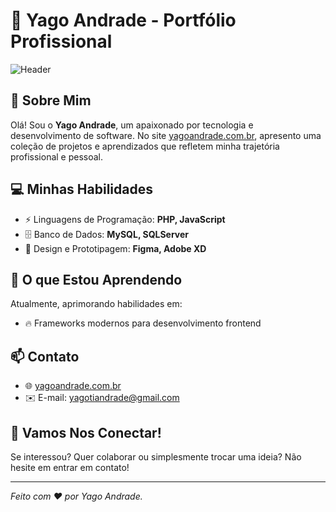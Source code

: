 # 👋 Yago Andrade - Portfólio Profissional

![Header](https://via.placeholder.com/1200x300.png?text=Yago+Andrade+-+Portf%C3%B3lio)

## 🚀 Sobre Mim

Olá! Sou o **Yago Andrade**, um apaixonado por tecnologia e desenvolvimento de software. No site [yagoandrade.com.br](https://yagoandrade.com.br), apresento uma coleção de projetos e aprendizados que refletem minha trajetória profissional e pessoal.

## 💻 Minhas Habilidades

* ⚡ Linguagens de Programação: **PHP, JavaScript**
* 🗄️ Banco de Dados: **MySQL, SQLServer**
* 🎨 Design e Prototipagem: **Figma, Adobe XD**


## 🌱 O que Estou Aprendendo

Atualmente, aprimorando habilidades em:
* 🔥 Frameworks modernos para desenvolvimento frontend

## 📫 Contato

* 🌐 [yagoandrade.com.br](https://yagoandrade.com.br)
* ✉️ E-mail: [yagotiandrade@gmail.com](mailto:contato@yagoandrade.com.br)

## 🙌 Vamos Nos Conectar!

Se interessou? Quer colaborar ou simplesmente trocar uma ideia? Não hesite em entrar em contato!

---

*Feito com ❤️ por Yago Andrade.*
